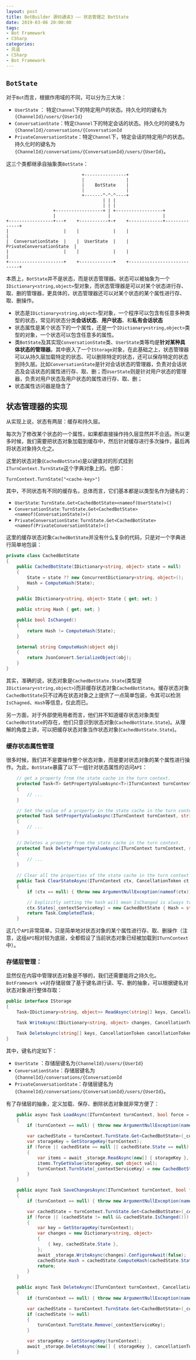 ```yaml
---
layout: post
title: BotBuilder 源码通读3 —— 状态管理之 BotState
date: 2019-03-06 20:00:00
tags:
- Bot Framework
- CSharp
categories:
- 风语
- CSharp
- Bot Framework
---
```



## `BotState`

对于`Bot`而言，根据作用域的不同，可以分为三大块：

- `UserState` ： 特定`Channel`下的特定用户的状态。持久化时的键名为`{ChannelId}/users/{UserId}`
- `ConversationState`：特定`Channel`下的特定会话的状态。持久化时的键名为`{ChannelId}/conversations/{ConversationId`
- `PrivateConversationState`：特定`Channel`下，特定会话的特定用户的状态。持久化时的键名为`{ChannelId}/conversations/{ConversationId}/users/{UserId}`。

这三个类都继承自抽象类`BotState`：

```
                             +----------------+
                             |                |
                             |    BotState    |
                             |                |
                             +-------^-^-^----+
                                     | | |
                                     | | |
                  +------------------+ | +------------------+
                  |                    |                    |
+-----------------+---+    +-----------+-+    +-------------+--------------+
|                     |    |             |    |                            |
|  ConversationState  |    |  UserState  |    |  PrivateConversationState  |
|                     |    |             |    |                            |
+---------------------+    +-------------+    +----------------------------+
```

本质上，`BotState`并不是状态，而是状态管理器。状态可以被抽象为一个`IDictionary<string,object>`型对象，而状态管理器是可以对某个状态进行存、取、删的管理器，更具体的，状态管理器还可以对某个状态的某个属性进行存、取、删操作。

* 状态是`IDictionary<string,object>`型对象，一个程序可以包含有任意多种类型的状态，常见的状态分类**会话状态**、**用户状态**、和**私有会话状态**
* 状态属性是某个状态下的一个属性，还是一个`IDictionary<string,object>`类型的对象，一个状态可以包含任意多的属性。
* 类`BotState`及其实现`ConversationState`类、`UserState`类等均是**针对某种具体状态的管理器**。其中嵌入了一个`IStorage`对象，在此基础之上，状态管理器可以从持久层加载特定的状态、可以删除特定的状态，还可以保存特定的状态到持久层。比如`ConversationState`是针对会话状态的管理器，负责对会话状态及会话状态的属性进行存、取、删；而`UserState`则是针对用户状态的管理器，负责对用户状态及用户状态的属性进行存、取、删；
* 状态属性访问器是隐含了

<!-- more -->

## 状态管理器的实现

从实现上说，状态有两层：缓存和持久层。

每次为了修改某个状态的一个属性，如果都直接操作持久层显然并不合适。所以更多时候，我们需要把状态对象加载到缓存中，然后针对缓存进行多次操作，最后再将状态对象持久化之。

这里的状态对象(`CachedBotState`)是以键值对的形式挂到`ITurnContext.TurnState`这个字典对象上的。也即：
```
TurnContext.TurnState["<cache-key>"]
```

其中，不同状态有不同的缓存名，总体而言，它们基本都是以类型名作为键名的：

- `UserState`: `TurnState.Get<CachedBotState><nameof(UserState)>()`
- `ConversationState`: `TurnState.Get<CachedBotState><nameof(ConversationState)>()`
- `PrivateConversationState`: `TurnState.Get<CachedBotState><nameof(PrivateConversationState)>()`


这里的缓存状态对象`CachedBotState`并没有什么复杂的代码，只是对一个字典进行简单地包装：
```csharp
private class CachedBotState
{
    public CachedBotState(IDictionary<string, object> state = null)
    {
        State = state ?? new ConcurrentDictionary<string, object>();
        Hash = ComputeHash(State);
    }

    public IDictionary<string, object> State { get; set; }

    public string Hash { get; set; }

    public bool IsChanged()
    {
        return Hash != ComputeHash(State);
    }

    internal string ComputeHash(object obj)
    {
        return JsonConvert.SerializeObject(obj);
    }
}
```

其实，准确的说，状态对象是`CachedBotState.State`(类型是`IDictionary<string,object>`)而非缓存状态对象`CachedBotState`。缓存状态对象`CachedBotState`只不过再在状态对象之上提供了一点简单包装，令其可以检测`IsChagned`、`Hash`等信息，仅此而已。

另一方面，对于外部使用用者而言，他们并不知道缓存状态对象类型`CachedBotState`的存在，他们只意识到状态对象(`CachedBotState.State`)。从理解的角度上讲，可以把缓存状态对象当作状态对象(`CachedBotState.State`)。


### 缓存状态属性管理

很多时候，我们并不是要操作整个状态对象，而是要对状态对象的某个属性进行操作。为此，`BotState`暴露了以下一组针对状态属性的访问`API`：

```csharp
    // get a property from the state cache in the turn context.
    protected Task<T> GetPropertyValueAsync<T>(ITurnContext turnContext, string propertyName, CancellationToken cancellationToken = default(CancellationToken))
    {
        // ...
    }

    // Set the value of a property in the state cache in the turn context.
    protected Task SetPropertyValueAsync(ITurnContext turnContext, string propertyName, object value, CancellationToken cancellationToken = default(CancellationToken))
    {
        // ...
    }

    // Deletes a property from the state cache in the turn context.
    protected Task DeletePropertyValueAsync(ITurnContext turnContext, string propertyName, CancellationToken cancellationToken = default(CancellationToken))
    {
        // ...
    }
    
    // Clear all the properties of the state cache in the turn context
    public Task ClearStateAsync(ITurnContext ctx, CancellationToken ct = default(CancellationToken))
    {
        if (ctx == null) { throw new ArgumentNullException(nameof(ctx)); }

        // Explicitly setting the hash will mean IsChanged is always true. And that will force a Save.
        ctx.States[_contextServiceKey] = new CachedBotState { Hash = string.Empty };
        return Task.CompletedTask;
    }
```

这几个`API`非常简单，只是简单地对状态对象的某个属性进行存、取、删操作（注意，这组`API`相对较为底层，全都假设了当前状态对象已经被加载到`ITurnContext`中）。

### 存储层管理：

显然仅在内容中管理状态对象是不够的，我们还需要能将之持久化。`BotFramework v4`对存储层做了基于键名进行读、写、删的抽象，可以根据键名对状态对象进行整体存取：
```csharp
public interface IStorage
{
    Task<IDictionary<string, object>> ReadAsync(string[] keys, CancellationToken cancellationToken = default(CancellationToken));

    Task WriteAsync(IDictionary<string, object> changes, CancellationToken cancellationToken = default(CancellationToken));

    Task DeleteAsync(string[] keys, CancellationToken cancellationToken = default(CancellationToken));
}
```

其中，键名约定如下：
- `UserState` ：存储层键名为`{ChannelId}/users/{UserId}`
- `ConversationState`：存储层键名为`{ChannelId}/conversations/{ConversationId`
- `PrivateConversationState`：存储层键名为`{ChannelId}/conversations/{ConversationId}/users/{UserId}`。

有了存储层的抽象，定义加载、保存、删除状态对象就非常方便了：
```csharp
    public async Task LoadAsync(ITurnContext turnContext, bool force = false, CancellationToken cancellationToken = default(CancellationToken))
    {
        if (turnContext == null) { throw new ArgumentNullException(nameof(turnContext));}

        var cachedState = turnContext.TurnState.Get<CachedBotState>(_contextServiceKey);
        var storageKey = GetStorageKey(turnContext);
        if (force || cachedState == null || cachedState.State == null)
        {
            var items = await _storage.ReadAsync(new[] { storageKey }, cancellationToken).ConfigureAwait(false);
            items.TryGetValue(storageKey, out object val);
            turnContext.TurnState[_contextServiceKey] = new CachedBotState((IDictionary<string, object>)val);
        }
    }

    public async Task SaveChangesAsync(ITurnContext turnContext, bool force = false, CancellationToken cancellationToken = default(CancellationToken))
    {
        if (turnContext == null) { throw new ArgumentNullException(nameof(turnContext)); }

        var cachedState = turnContext.TurnState.Get<CachedBotState>(_contextServiceKey);
        if (force || (cachedState != null && cachedState.IsChanged()))
        {
            var key = GetStorageKey(turnContext);
            var changes = new Dictionary<string, object>
            {
                { key, cachedState.State },
            };
            await _storage.WriteAsync(changes).ConfigureAwait(false);
            cachedState.Hash = cachedState.ComputeHash(cachedState.State);
            return;
        }
    }

    public async Task DeleteAsync(ITurnContext turnContext, CancellationToken cancellationToken = default(CancellationToken))
    {
        if (turnContext == null) { throw new ArgumentNullException(nameof(turnContext)); }

        var cachedState = turnContext.TurnState.Get<CachedBotState>(_contextServiceKey);
        if (cachedState != null)
        {
            turnContext.TurnState.Remove(_contextServiceKey);
        }

        var storageKey = GetStorageKey(turnContext);
        await _storage.DeleteAsync(new[] { storageKey }, cancellationToken).ConfigureAwait(false);
    }
```
